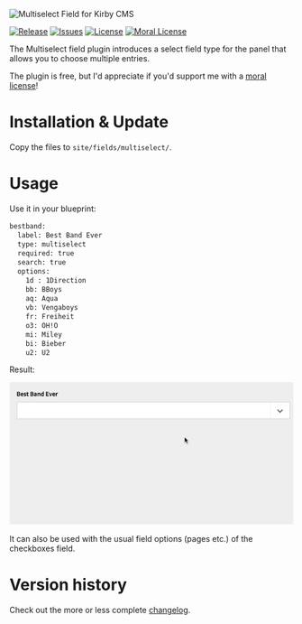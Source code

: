 ![Multiselect Field for Kirby CMS](http://distantnative.com/remote/github/kirby-multiselect-github.png)  

[![Release](https://img.shields.io/github/release/distantnative/multiselect.svg)](https://github.com/distantnative/multiselect/releases)  [![Issues](https://img.shields.io/github/issues/distantnative/multiselect.svg)](https://github.com/distantnative/multiselect/issues) [![License](https://img.shields.io/badge/license-GPLv3-blue.svg)](https://raw.githubusercontent.com/distantnative/multiselect/master/LICENSE)
[![Moral License](https://img.shields.io/badge/buy-moral_license-8dae28.svg)](https://gumroad.com/l/kirby-multiselect)

The Multiselect field plugin introduces a select field type for the panel that allows you to choose multiple entries.

The plugin is free, but I'd appreciate if you'd support me with a [moral license](https://gumroad.com/l/kirby-multiselect)!


# Installation & Update
Copy the files to `site/fields/multiselect/`.


# Usage

Use it in your blueprint:

```
bestband:
  label: Best Band Ever
  type: multiselect
  required: true
  search: true
  options:
    1d : 1Direction
    bb: BBoys
    aq: Aqua
    vb: Vengaboys
    fr: Freiheit
    o3: OH!O
    mi: Miley
    bi: Bieber
    u2: U2
```

Result:

![multiselect](assets/images/multiselect.gif)  

It can also be used with the usual field options (pages etc.) of the checkboxes field.

# Version history <a id="VersionHistory"></a>
Check out the more or less complete [changelog](CHANGELOG.md).
